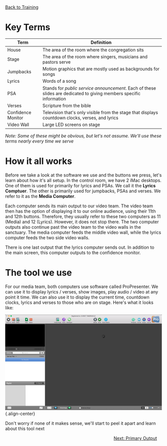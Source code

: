 <!-- TITLE: 101 - How do we do it? -->
<!-- SUBTITLE: Let's learn a few terms and get acquainted with our media system -->

[Back to Training](/media/training)
# Key Terms
| Term | Definition |
| --- | --- |
| House | The area of the room where the congregation sits |
| Stage | The area of the room where singers, musicians and pastors serve |
| Jumpbacks | Motion graphics that are mostly used as backgrounds for songs |
| Lyrics | Words of a song |
| PSA | Stands for _public service announcement_. Each of these slides are dedicated to giving members specific information |
| Verses | Scripture from the bible |
| Confidence Monitor | Television that's only visible from the stage that displays countdown clocks, verses, and lyrics | 
| Video Wall | Large LED screens on stage |
_Note: Some of these might be obvious, but let's not assume. We'll use these terms nearly every time we serve_
# How it all works
Before we take a look at the software we use and the buttons we press, let's learn about how it's all setup. In the control room, we have 2 iMac desktops. One of them is used for primarily for lyrics and PSAs. We call it the **Lyrics Comptuer**. The other is primarily used for jumpbacks, PSAs and verses. We refer to it as the **Media Computer**. 

Each computer sends its main output to our video team. The video team then has the option of displaying it to our online audience, using their 11th and 12th buttons. Therefore, they usually refer to these two computers as 11 (Media) and 12 (Lyrics). However, it does not stop there. The two computer outputs also continue past the video team to the video walls in the sanctuary. The media computer feeds the middle video wall, while the lyrics computer feeds the two side video walls.

There is one last output that the lyrics computer sends out. In addition to the main screen, this computer outputs to the confidence monitor.
# The tool we use
For our media team, both computers use software called ProPresenter. We can use it to display lyrics / verses, show images, play audio / video at any point it time. We can also use it to display the current time, countdown clocks, lyrics and verses to those who are on stage. Here's what it looks like:

![101 Propresenter](/uploads/media-screenshots/101-propresenter.png "101 Propresenter"){.align-center}

Don't worry if none of it makes sense, we'll start to peel it apart and learn about this tool next 
<div style="text-align:right"><a href="/media/training-pages/102">Next: Primary Output</a>&nbsp;&nbsp;&nbsp;&nbsp;</div>